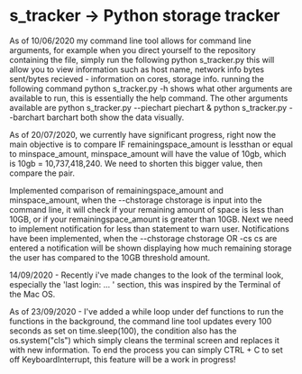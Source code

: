# s_tracker -> Python storage tracker
As of 10/06/2020 my command line tool allows for command line arguments, for example when you direct yourself to the repository containing the file, simply run the following python s_tracker.py this will allow you to view information such as host name, network info bytes sent/bytes recieved - information on cores, storage info. running the following command python s_tracker.py -h shows what other arguments are available to run, this is essentially the help command. The other arguments available are python s_tracker.py --piechart piechart & python s_tracker.py --barchart barchart both show the data visually.

As of 20/07/2020, we currently have significant progress, right now the main objective is to compare IF remainingspace_amount is lessthan or equal to minspace_amount, minspace_amount will have the value of 10gb, which is 10gb = 10,737,418,240. We need to shorten this bigger value, then compare the pair.

Implemented comparison of remainingspace_amount and minspace_amount, when the --chstorage chstorage is input into the command line, it will check if your remaining amount of space is less than 10GB, or if your remainingspace_amount is greater than 10GB. Next we need to implement notification for less than statement to warn user. Notifications have been implemented, when the --chstorage chstorage OR -cs cs are entered a notification will be shown displaying how much remaining storage the user has compared to the 10GB threshold amount.

14/09/2020 - Recently i've made changes to the look of the terminal look, especially the 'last login: ... ' section, this was inspired by the Terminal of the Mac OS.

As of 23/09/2020 - I've added a while loop under def functions to run the functions in the background, the command line tool updates every 100 seconds as set on time.sleep(100), the condition also has the os.system("cls") which simply cleans the terminal screen and replaces it with new information. To end the process you can simply CTRL + C to set off KeyboardInterrupt, this feature will be a work in progress!
